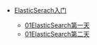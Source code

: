 
* [ElasticSerach入门](../docs/11ElasticSearch/_sidebar.md)
  
  
  * [01ElasticSearch第一天](./docs/11ElasticSearch/01ElasticSearch入门/01ElasticSearch第一天.md)
  * [01ElasticSearch第二天](./docs/11ElasticSearch/01ElasticSearch入门/02ElasticSearch第二天.md)
  
  
  

